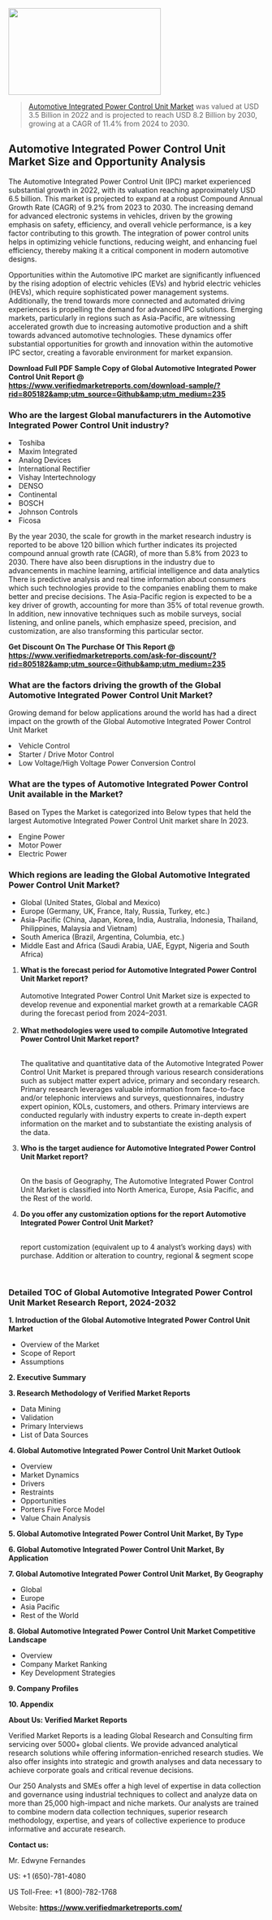 <img src="https://ffe5etoiles.com/wp-content/uploads/2024/12/MST1-300x171.png" alt="" width="300" height="171" class="alignnone size-medium wp-image-20088" /><blockquote><p><p><a href="https://www.verifiedmarketreports.com/download-sample/?rid=805182&utm_source=Github&utm_medium=235" target="_blank">Automotive Integrated Power Control Unit Market</a> was valued at USD 3.5 Billion in 2022 and is projected to reach USD 8.2 Billion by 2030, growing at a CAGR of 11.4% from 2024 to 2030.</p></blockquote><p><h2>Automotive Integrated Power Control Unit Market Size and Opportunity Analysis</h2> <p>The Automotive Integrated Power Control Unit (IPC) market experienced substantial growth in 2022, with its valuation reaching approximately USD 6.5 billion. This market is projected to expand at a robust Compound Annual Growth Rate (CAGR) of 9.2% from 2023 to 2030. The increasing demand for advanced electronic systems in vehicles, driven by the growing emphasis on safety, efficiency, and overall vehicle performance, is a key factor contributing to this growth. The integration of power control units helps in optimizing vehicle functions, reducing weight, and enhancing fuel efficiency, thereby making it a critical component in modern automotive designs.</p> <p>Opportunities within the Automotive IPC market are significantly influenced by the rising adoption of electric vehicles (EVs) and hybrid electric vehicles (HEVs), which require sophisticated power management systems. Additionally, the trend towards more connected and automated driving experiences is propelling the demand for advanced IPC solutions. Emerging markets, particularly in regions such as Asia-Pacific, are witnessing accelerated growth due to increasing automotive production and a shift towards advanced automotive technologies. These dynamics offer substantial opportunities for growth and innovation within the automotive IPC sector, creating a favorable environment for market expansion.</p> </p><p class=""><strong>Download Full PDF Sample Copy of Global Automotive Integrated Power Control Unit Report @ <a href="https://www.verifiedmarketreports.com/download-sample/?rid=805182&amp;utm_source=Github&amp;utm_medium=235" target="_blank">https://www.verifiedmarketreports.com/download-sample/?rid=805182&amp;utm_source=Github&amp;utm_medium=235</a></strong></p><h3 id="" class="">Who are the largest Global manufacturers in the Automotive Integrated Power Control Unit industry?</h3><p><li>Toshiba</li><li> Maxim Integrated</li><li> Analog Devices</li><li> International Rectifier</li><li> Vishay Intertechnology</li><li> DENSO</li><li> Continental</li><li> BOSCH</li><li> Johnson Controls</li><li> Ficosa</li></p><div class=""><div class="" dir="" data-message-author-role="" data-message-id="" data-message-model-slug=""><div class=""><div class=""><div class=""><div class="" dir="" data-message-author-role="" data-message-id="" data-message-model-slug=""><div class=""><div class=""><p>By the year 2030, the scale for growth in the market research industry is reported to be above 120 billion which further indicates its projected compound annual growth rate (CAGR), of more than 5.8% from 2023 to 2030. There have also been disruptions in the industry due to advancements in machine learning, artificial intelligence and data analytics There is predictive analysis and real time information about consumers which such technologies provide to the companies enabling them to make better and precise decisions. The Asia-Pacific region is expected to be a key driver of growth, accounting for more than 35% of total revenue growth. In addition, new innovative techniques such as mobile surveys, social listening, and online panels, which emphasize speed, precision, and customization, are also transforming this particular sector.</p><p><strong>Get Discount On The Purchase Of This Report @&nbsp; <a href="https://www.verifiedmarketreports.com/ask-for-discount/?rid=805182&amp;utm_source=Github&amp;utm_medium=235" target="_blank">https://www.verifiedmarketreports.com/ask-for-discount/?rid=805182&amp;utm_source=Github&amp;utm_medium=235</a></strong></p></div></div></div></div></div></div></div></div><h3 id="" class="">What are the factors driving the growth of the Global Automotive Integrated Power Control Unit Market?</h3><p id="" class="">Growing demand for below applications around the world has had a direct impact on the growth of the Global Automotive Integrated Power Control Unit Market</p><p id="" class=""><li>Vehicle Control</li><li> Starter / Drive Motor Control</li><li> Low Voltage/High Voltage Power Conversion Control</li></p><h3 id="" class="">What are the types of Automotive Integrated Power Control Unit available in the Market?</h3><p id="" class="">Based on Types the Market is categorized into Below types that held the largest Automotive Integrated Power Control Unit market share In 2023.</p><p id="" class=""><li>Engine Power</li><li> Motor Power</li><li> Electric Power</li></p><h3 id="" class="">Which regions are leading the Global Automotive Integrated Power Control Unit Market?</h3><ul><li>Global (United States, Global and Mexico)</li><li>Europe (Germany, UK, France, Italy, Russia, Turkey, etc.)</li><li>Asia-Pacific (China, Japan, Korea, India, Australia, Indonesia, Thailand, Philippines, Malaysia and Vietnam)</li><li>South America (Brazil, Argentina, Columbia, etc.)</li><li>Middle East and Africa (Saudi Arabia, UAE, Egypt, Nigeria and South Africa)</li></ul><p><ol><li><strong>What is the forecast period for Automotive Integrated Power Control Unit Market report?<br /></strong><br /><span data-sheets-root="1" data-sheets-value="{&quot;1&quot;:2,&quot;2&quot;:&quot;XXXX size is expected to develop revenue and exponential market growth at a remarkable CAGR during the forecast period from 2024&ndash;2030.&quot;}" data-sheets-userformat="{&quot;2&quot;:12674,&quot;4&quot;:{&quot;1&quot;:2,&quot;2&quot;:16776960},&quot;10&quot;:2,&quot;11&quot;:0,&quot;15&quot;:&quot;Arial&quot;,&quot;16&quot;:12}">Automotive Integrated Power Control Unit Market size is expected to develop revenue and exponential market growth at a remarkable CAGR during the forecast period from 2024&ndash;2031.</span><br /><br /></li><li><strong>What methodologies were used to compile Automotive Integrated Power Control Unit Market report?<br /><br /></strong><p>The qualitative and quantitative data of the&nbsp;Automotive Integrated Power Control Unit Market is prepared through various research considerations such as subject matter expert advice, primary and secondary research. Primary research leverages valuable information from face-to-face and/or telephonic interviews and surveys, questionnaires, industry expert opinion, KOLs, customers, and others. Primary interviews are conducted regularly with industry experts to create in-depth expert information on the market and to substantiate the existing analysis of the data.&nbsp;</p></li><li><strong>Who is the target audience for Automotive Integrated Power Control Unit Market report?<br /><br /></strong><p>On the basis of Geography, The&nbsp;Automotive Integrated Power Control Unit Market is classified into North America, Europe, Asia Pacific, and the Rest of the world.</p></li><li><strong>Do you offer any customization options for the report Automotive Integrated Power Control Unit Market?<br /><br /></strong><p>report customization (equivalent up to 4 analyst&rsquo;s working days) with purchase. Addition or alteration to country, regional &amp; segment scope</p><p>&nbsp;</p></li></ol></p><h3 id="" class="">Detailed TOC of Global Automotive Integrated Power Control Unit Market Research Report, 2024-2032</h3><p id="" class=""><strong>1. Introduction of the Global Automotive Integrated Power Control Unit Market</strong></p><ul><li>Overview of the Market</li><li>Scope of Report</li><li>Assumptions</li></ul><p id="" class=""><strong>2. Executive Summary</strong></p><p id="" class=""><strong>3. Research Methodology of&nbsp;Verified Market Reports</strong></p><ul><li>Data Mining</li><li>Validation</li><li>Primary Interviews</li><li>List of Data Sources</li></ul><p id="" class=""><strong>4. Global Automotive Integrated Power Control Unit Market Outlook</strong></p><ul><li>Overview</li><li>Market Dynamics</li><li>Drivers</li><li>Restraints</li><li>Opportunities</li><li>Porters Five Force Model</li><li>Value Chain Analysis</li></ul><p id="" class=""><strong>5. Global Automotive Integrated Power Control Unit Market, By&nbsp;Type</strong></p><p id="" class=""><strong>6. Global Automotive Integrated Power Control Unit Market, By Application</strong></p><p id="" class=""><strong>7. Global Automotive Integrated Power Control Unit Market, By Geography</strong></p><ul><li>Global</li><li>Europe</li><li>Asia Pacific</li><li>Rest of the World</li></ul><p id="" class=""><strong>8. Global Automotive Integrated Power Control Unit Market Competitive Landscape</strong></p><ul><li>Overview</li><li>Company Market Ranking</li><li>Key Development Strategies</li></ul><p id="" class=""><strong>9. Company Profiles</strong></p><p id="" class=""><strong>10. Appendix</strong></p><p id="" class=""><strong>About Us: Verified Market Reports</strong></p><p id="" class="">Verified Market Reports is a leading Global Research and Consulting firm servicing over 5000+ global clients. We provide advanced analytical research solutions while offering information-enriched research studies. We also offer insights into strategic and growth analyses and data necessary to achieve corporate goals and critical revenue decisions.</p><p id="" class="">Our 250 Analysts and SMEs offer a high level of expertise in data collection and governance using industrial techniques to collect and analyze data on more than 25,000 high-impact and niche markets. Our analysts are trained to combine modern data collection techniques, superior research methodology, expertise, and years of collective experience to produce informative and accurate research.</p><p id="" class=""><strong>Contact us:</strong></p><p id="" class="">Mr. Edwyne Fernandes</p><p id="" class="">US: +1 (650)-781-4080</p><p id="" class="">US Toll-Free: +1 (800)-782-1768</p><p id="" class="">Website: <a target="" data-test-app-aware-link=""><strong>https://www.verifiedmarketreports.com/</strong></a></p>
